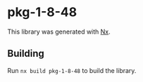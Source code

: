 # pkg-1-8-48

This library was generated with [Nx](https://nx.dev).

## Building

Run `nx build pkg-1-8-48` to build the library.
